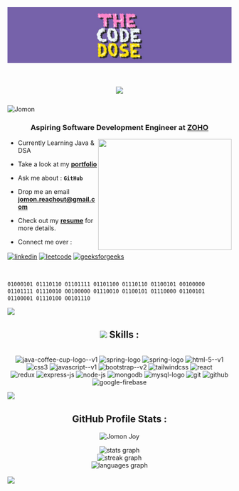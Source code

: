 ![MasterHead](https://github.com/Jomon-J/Jomon-J/blob/main/Assets/banner.jpeg?raw=true)

<h1 align="center">
<img src="https://readme-typing-svg.herokuapp.com/?font=Righteous&size=35&&&color=62dafc&center=true&vCenter=true&width=500&height=70&duration=2500&lines=Hi+There+!+;+I'm+Jomon+Joy+!;" />
</h1>

<p align="left"> <img src="https://komarev.com/ghpvc/?username=Jomon-J&label=Profile%20views&color=707070&style=flat" alt="Jomon" /> </p>

<h3 align="center">Aspiring Software Development Engineer at <a href="https://www.zoho.com/">ZOHO</a></h3>

<img src="https://github.com/Jomon-J/Jomon-J/blob/main/Assets/Programmer.gif" height="250" width="300" align="right"/>


-  Currently Learning   Java & DSA 


-  Take a look at my <a a href="https://jomon.live/" target="_blank">**portfolio**</a> 


-  Ask me about    : **```GitHub```**


-  Drop me an email <a href="mailto:jomon.reachout@gmail.com" target="_blank">**jomon.reachout@gmail.com**</a>


- Check out my <a href="https://drive.google.com/drive/folders/1Xtc_jAm3jnVh-o5JRLVb_o7RFGIA5fVK?usp=drive_link" target="_blank">**resume**</a> for more details.


- Connect me over : <br>

<p align="left">
<a href="https://linkedin.com/in/jomon-j" target="blank"><img align="center" src="https://img.icons8.com/?size=48&id=xuvGCOXi8Wyg&format=png" alt="linkedin" /></a>
<a href="https://www.leetcode.com/jomonjoy" target="blank"><img align="center" src="https://img.icons8.com/?size=48&id=wDGo581Ea5Nf&format=png" alt="leetcode" /></a>
<a href="https://auth.geeksforgeeks.org/user/jomonjoy" target="blank"><img align="center" src="https://img.icons8.com/?size=48&id=AbQBhN9v62Ob&format=png" alt="geeksforgeeks"/></a>
</p>

<br>

```
01000101 01110110 01101111 01101100 01110110 01100101 00100000 01101111 01110010 00100000 01110010 01100101 01110000 01100101 01100001 01110100 00101110 

```

<img src="https://raw.githubusercontent.com/Jomon-J/Jomon-J/main/Assets/horizontal%20line%20.gif"><br>

## <div align="center"><img src = "https://github.com/Jomon-J/Jomon-J/blob/main/Assets/Coder.gif" width = 35px> Skills :
  </div>

<br/>
<div align="center">
 <img width="48" height="48" src="https://img.icons8.com/color/48/java-coffee-cup-logo--v1.png" alt="java-coffee-cup-logo--v1"/>
 <img width="48" height="48" src="https://img.icons8.com/color/48/spring-logo.png" alt="spring-logo"/>
 <img width="48" height="40" src="https://img.icons8.com/officel/48/spring-logo.png" alt="spring-logo"/>
 <img width="48" height="48" src="https://img.icons8.com/color/48/html-5--v1.png" alt="html-5--v1"/>
 <img width="48" height="48" src="https://img.icons8.com/fluency/48/css3.png" alt="css3"/>
 <img width="48" height="48" src="https://img.icons8.com/color/48/javascript--v1.png" alt="javascript--v1"/>
 <img width="48" height="48" src="https://img.icons8.com/color/48/bootstrap--v2.png" alt="bootstrap--v2"/>
 <img width="48" height="48" src="https://img.icons8.com/color/48/tailwindcss.png" alt="tailwindcss"/>
 <img width="48" height="48" src="https://img.icons8.com/plasticine/48/react.png" alt="react"/>
 <br>
 <img width="48" height="48" src="https://img.icons8.com/color/48/redux.png" alt="redux"/>
 <img width="48" height="48" src="https://img.icons8.com/office/48/express-js.png" alt="express-js"/>
 <img width="48" height="48" src="https://img.icons8.com/fluency/48/node-js.png" alt="node-js"/>
 <img width="48" height="48" src="https://img.icons8.com/color/48/mongodb.png" alt="mongodb"/>
 <img width="48" height="48" src="https://img.icons8.com/color/48/mysql-logo.png" alt="mysql-logo"/>
 <img width="48" height="48" src="https://img.icons8.com/color/48/git.png" alt="git"/>
 <img width="48" height="48" src="https://img.icons8.com/nolan/48/github.png" alt="github"/>
 <img width="48" height="48" src="https://img.icons8.com/color/48/google-firebase-console.png" alt="google-firebase"/> 
</div>

<img src="https://raw.githubusercontent.com/Jomon-J/Jomon-J/main/Assets/horizontal%20line%20.gif"><br>

## <div align="center">GitHub Profile Stats :

<p align="center"><img src="https://github-profile-trophy.vercel.app/?username=Jomon-J" target="_blank" alt="Jomon Joy" /> </p>

<div align="center">
<img src="https://github-readme-stats.vercel.app/api?username=Jomon-J&theme=react&show_icons=true&hide_border=true&count_private=true" alt="stats graph" width="400" /><br>
<img src="https://github-readme-streak-stats.herokuapp.com/?user=Jomon-J&theme=react&hide_border=true" alt="streak graph" width="400" /><br>
<img src="https://github-readme-stats.vercel.app/api/top-langs/?username=Jomon-J&theme=react&show_icons=true&hide_border=true&layout=compact" alt="languages graph" width="400" />
</div>

<br>
                                <img src="https://readme-typing-svg.herokuapp.com/?font=Righteous&size=30&&&color=ffffff&center=true&vCenter=true&width=400&height=50&duration=5500&lines=Thank+you+for+visiting...+❤️;" />
